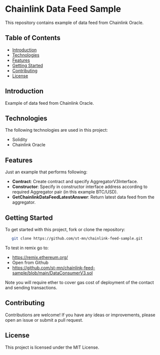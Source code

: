 # Chainlink Data Feed Sample

This repository contains example of data feed from Chainlink Oracle.

## Table of Contents

- [Introduction](#introduction)
- [Technologies](#technologies)
- [Features](#features)
- [Getting Started](#getting-started)
- [Contributing](#contributing)
- [License](#license)

## Introduction

Example of data feed from Chainlink Oracle.

## Technologies

The following technologies are used in this project:

- Solidity
- Chainlink Oracle

## Features

Just an example that performs following:

- **Contract**: Create contract and specify AggregatorV3Interface.
- **Constructor**: Specify in constructor interface address according to required Aggregator pair (in this example BTC/USD).
- **GetChainlinkDataFeedLatestAnswer**: Return latest data feed from the aggregator.

## Getting Started

To get started with this project, fork or clone the repository:

```bash
   git clone https://github.com/st-mn/chainlink-feed-sample.git
```

To test in remix go to:

- https://remix.ethereum.org/
- Open from Github
- https://github.com/st-mn/chainlink-feed-sample/blob/main/DataConsumerV3.sol

Note you will require ether to cover gas cost of deployment of the contact and sending transactions.

## Contributing

Contributions are welcome! If you have any ideas or improvements, please open an issue or submit a pull request.

## License

This project is licensed under the MIT License.


